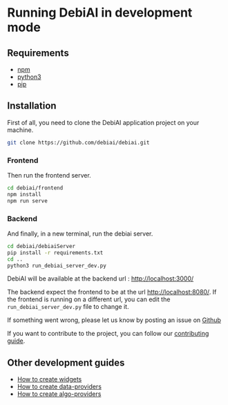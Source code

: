 # Running DebiAI in development mode

## Requirements

- [npm](https://nodejs.org/en/download/)
- [python3](https://www.python.org/downloads/)
- [pip](https://pip.pypa.io/en/stable/)

## Installation

First of all, you need to clone the DebiAI application project on your machine.

```bash
git clone https://github.com/debiai/debiai.git
```

### Frontend

Then run the frontend server.

```bash
cd debiai/frontend
npm install
npm run serve
```

### Backend

And finally, in a new terminal, run the debiai server.

```bash
cd debiai/debiaiServer
pip install -r requirements.txt
cd ..
python3 run_debiai_server_dev.py
```

DebiAI will be available at the backend url : [http://localhost:3000/](http://localhost:3000/)

The backend expect the frontend to be at the url [http://localhost:8080/](http://localhost:8080/). If the frontend is running on a different url, you can edit the `run_debiai_server_dev.py` file to change it.

If something went wrong, please let us know by posting an issue on [Github](https://github.com/debiai/debiai/issues/new)

If you want to contribute to the project, you can follow our [contributing guide](https://github.com/debiai/debiai/blob/main/CONTRIBUTING.md).

## Other development guides

- [How to create widgets](https://github.com/debiai/DebiAI/blob/main/frontend/doc/new-widgets/Adding-new-widgets.md)
- [How to create data-providers](/dataInsertion/dataProviders/quickStart)
- [How to create algo-providers](/dashboard/algoProviders/algoProviders)